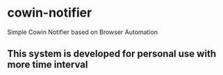 # cowin-notifier
Simple Cowin Notifier based on Browser Automation

## This system is developed for personal use with more time interval